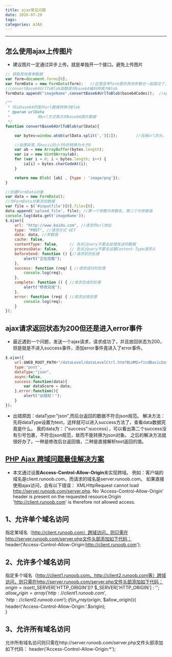 ```yaml
---
title: ajax常见问题
date: 2016-07-29
tags:
categories: AJAX
---
```

------

<!-- more -->

## 怎么使用ajax上传图片

* 建议图片一定通过异步上传。就是单独开一个接口。避免上传图片
```js
// 获取其他表单数据
var form=document.forms[0];
var formData = new FormData(form);   //这里连带form里的其他参数也一起提交了,如果不需要提交其他参数可以直接FormData无参数的构造函数
//convertBase64UrlToBlob函数是将base64编码转换为Blob
formData.append("imageName",convertBase64UrlToBlob(base64Codes));  //append函数的第一个参数是后台获取数据的参数名,和html标签的input的name属性功能相同

/**
 * 将以base64的图片url数据转换为Blob
 * @param urlData
 *            用url方式表示的base64图片数据
 */
function convertBase64UrlToBlob(urlData){

    var bytes=window.atob(urlData.split(',')[1]);        //去掉url的头，并转换为byte

    //处理异常,将ascii码小于0的转换为大于0
    var ab = new ArrayBuffer(bytes.length);
    var ia = new Uint8Array(ab);
    for (var i = 0; i < bytes.length; i++) {
        ia[i] = bytes.charCodeAt(i);
    }

    return new Blob( [ab] , {type : 'image/png'});
}

//创建FormData对象
var data = new FormData();
//为FormData对象添加数据
var file = $('#inputfile')[0].files[0];
data.append('upload_file', file); //第一个参数为参数名，第二个为参数值
console.log(data.get('imageName'));
$.ajax({
    url: "http://www.baidu.com", //请求的url地址
    type: "POST", //请求方式 GET
    data: data, //参数值
    cache: false,
    contentType: false,     // 告诉jQuery不要去处理发送的数据
    processData: false,     // 告诉jQuery不要去设置Content-Type请求头
    beforeSend: function () {//请求前的处理
        alert("正在加载");
    },
    success: function (req) { //请求成功时处理
        console.log(req);
    },
    complete: function () { //请求完成的处理
        alert("修改完成");
    },
    error: function (req) { //请求出错处理
        console.log(req);
    }
});
```


## ajax请求返回状态为200但还是进入error事件

* 最近遇到一个问题，发送一个ajax请求，请求成功了，并且放回状态为200，但是就是不进入success事件，添加error事件竟进入了error事件。
```js
$.ajax({  
    url:$WEB_ROOT_PATH+"/dataLevel/dataLevelCtrl.htm?BLHMI=findBasicDataLevel",  
    type:"post",  
    dataType:"json",  
    async:false,  
    success:function(data){  
        var dataScore = data;  
    },error:function(){  
        alert("出错啦！");  
    }  
});  
```
* 出错原因：dataType:"json",而后台返回的数据不符合json规范。
解决方法：先将dataType设置为text，这样就可以进入success方法了，查看data数据究竟是什么。
我的data为：｛"success":success｝，可以看出第二个success没有引号包裹，不符合json规范，故而不能转换为json对象。
之后的解决方法就很好办了。一种是修改后台返回值，二种是直接解析text返回的值。

## [PHP Ajax 跨域问题最佳解决方案](http://www.runoob.com/w3cnote/php-ajax-cross-border.html)

* 本文通过设置**Access-Control-Allow-Origin**来实现跨域。
例如：客户端的域名是client.runoob.com，而请求的域名是server.runoob.com。
如果直接使用ajax访问，会有以下错误：
XMLHttpRequest cannot load http://server.runoob.com/server.php. No 'Access-Control-Allow-Origin' header is present on the requested resource.Origin 'http://client.runoob.com' is therefore not allowed access.
## 1、允许单个域名访问
指定某域名（http://client.runoob.com）跨域访问，则只需在http://server.runoob.com/server.php文件头部添加如下代码：
header('Access-Control-Allow-Origin:http://client.runoob.com');
## 2、允许多个域名访问
指定多个域名（http://client1.runoob.com、http://client2.runoob.com等）跨域访问，则只需在http://server.runoob.com/server.php文件头部添加如下代码：
$origin = isset($_SERVER['HTTP_ORIGIN'])? $_SERVER['HTTP_ORIGIN'] : ''; $allow_origin = array(  
    'http://client1.runoob.com',  
    'http://client2.runoob.com'  
);  
if(in_array($origin, $allow_origin)){
     header('Access-Control-Allow-Origin:'.$origin);      
}
## 3、允许所有域名访问
允许所有域名访问则只需在http://server.runoob.com/server.php文件头部添加如下代码：
header('Access-Control-Allow-Origin:*');

